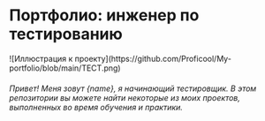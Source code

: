 <h1>Портфолио: инженер по тестированию</h1>
![Иллюстрация к проекту](https://github.com/Proficool/My-portfolio/blob/main/ТЕСТ.png)
<h6>Привет! Меня зовут {name}, я начинающий тестировщик. В этом репозитории вы можете найти некоторые из моих проектов, выполненных во время обучения и практики.</h6>
